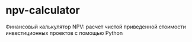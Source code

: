 # npv-calculator
Финансовый калькулятор NPV: расчет чистой приведенной стоимости инвестиционных проектов с помощью Python

